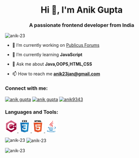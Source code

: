 <h1 align="center">Hi 👋, I'm Anik Gupta</h1>
<h3 align="center">A passionate frontend developer from India</h3>

<p align="left"> <img src="https://komarev.com/ghpvc/?username=anik-23&label=Profile%20views&color=0e75b6&style=flat" alt="anik-23" /> </p>

- 🔭 I’m currently working on [Publicus Forums](https://priyanshtri.github.io/PublicusForum/)

- 🌱 I’m currently learning **JavaScript**

- 💬 Ask me about **Java,OOPS,HTML,CSS**

- 📫 How to reach me **anik23jan@gmail.com**

<h3 align="left">Connect with me:</h3>
<p align="left">
<a href="https://twitter.com/anik gupta" target="blank"><img align="center" src="https://raw.githubusercontent.com/rahuldkjain/github-profile-readme-generator/master/src/images/icons/Social/twitter.svg" alt="anik gupta" height="30" width="40" /></a>
<a href="https://linkedin.com/in/anik gupta" target="blank"><img align="center" src="https://raw.githubusercontent.com/rahuldkjain/github-profile-readme-generator/master/src/images/icons/Social/linked-in-alt.svg" alt="anik gupta" height="30" width="40" /></a>
<a href="https://instagram.com/anik9343" target="blank"><img align="center" src="https://raw.githubusercontent.com/rahuldkjain/github-profile-readme-generator/master/src/images/icons/Social/instagram.svg" alt="anik9343" height="30" width="40" /></a>
</p>

<h3 align="left">Languages and Tools:</h3>
<p align="left"> <a href="https://www.w3schools.com/cpp/" target="_blank" rel="noreferrer"> <img src="https://raw.githubusercontent.com/devicons/devicon/master/icons/cplusplus/cplusplus-original.svg" alt="cplusplus" width="40" height="40"/> </a> <a href="https://www.w3schools.com/css/" target="_blank" rel="noreferrer"> <img src="https://raw.githubusercontent.com/devicons/devicon/master/icons/css3/css3-original-wordmark.svg" alt="css3" width="40" height="40"/> </a> <a href="https://www.w3.org/html/" target="_blank" rel="noreferrer"> <img src="https://raw.githubusercontent.com/devicons/devicon/master/icons/html5/html5-original-wordmark.svg" alt="html5" width="40" height="40"/> </a> <a href="https://www.java.com" target="_blank" rel="noreferrer"> <img src="https://raw.githubusercontent.com/devicons/devicon/master/icons/java/java-original.svg" alt="java" width="40" height="40"/> </a> </p>

<p><img align="left" src="https://github-readme-stats.vercel.app/api/top-langs?username=anik-23&show_icons=true&locale=en&layout=compact" alt="anik-23" /></p>

<p>&nbsp;<img align="center" src="https://github-readme-stats.vercel.app/api?username=anik-23&show_icons=true&locale=en" alt="anik-23" /></p>

<p><img align="center" src="https://github-readme-streak-stats.herokuapp.com/?user=anik-23&" alt="anik-23" /></p>
